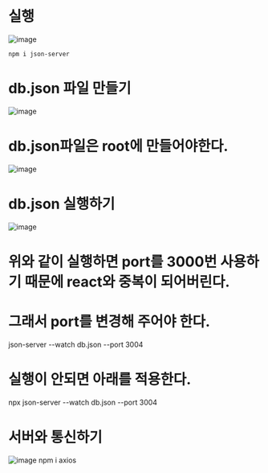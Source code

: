 # 실행

![image](https://github.com/jaejae87/React_basic.md/assets/129706762/e956c32a-516b-480a-a290-07258dbc5319)
    
    npm i json-server
   
   
# db.json 파일 만들기  

![image](https://github.com/jaejae87/React_basic.md/assets/129706762/80009105-5969-42d1-b602-ab22905c92a6)

# db.json파일은 root에 만들어야한다.
![image](https://github.com/jaejae87/React_basic.md/assets/129706762/2039a66b-38ac-44b8-b90c-4756cc091807)

# db.json 실행하기  
 ![image](https://github.com/jaejae87/React_basic.md/assets/129706762/556976ca-6827-4fdd-9bf4-4ce1835da6f7)
 
 # 위와 같이 실행하면  port를 3000번 사용하기 때문에 react와 중복이 되어버린다.
 # 그래서 port를 변경해 주어야 한다.
   json-server --watch db.json --port 3004

#  실행이 안되면 아래를 적용한다.
 npx json-server --watch db.json --port 3004

# 서버와 통신하기
![image](https://github.com/jaejae87/React_basic.md/assets/129706762/fc359fdf-5612-4049-97ed-fea726b42f54)
   npm i axios
